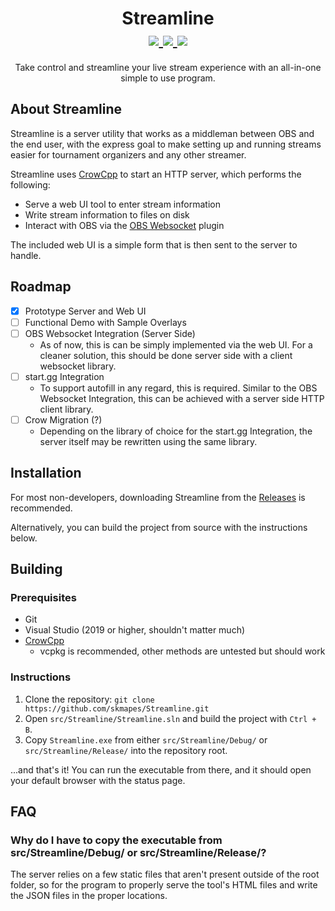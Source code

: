 
<div    align="center">
    <h1 align="center">
        Streamline<br>
        <a href="https://github.com/skmapes/Streamline/graphs/contributors" alt="Contributors">
            <img src="https://img.shields.io/github/contributors/skmapes/Streamline?style=flat"/>
        </a>
        <a href="https://github.com/skmapes/Streamline/network/members" alt="Forks">
            <img src="https://img.shields.io/github/forks/skmapes/Streamline?style=flat"/>
        </a>
        <a href="https://github.com/skmapes/Streamline/issues" alt="Issues">
            <img src="https://img.shields.io/github/issues/skmapes/Streamline.svg?style=flat"/>
        </a>
    </h1>
    <p  align="center">
        Take control and streamline your live stream experience with an all-in-one simple to use program.
    </p>
</div>

## About Streamline

Streamline is a server utility that works as a middleman between OBS and the end user, with the express goal to make setting up and running streams easier for tournament organizers and any other streamer.

Streamline uses [CrowCpp](https://crowcpp.org/master/) to start an HTTP server, which performs the following:
- Serve a web UI tool to enter stream information
- Write stream information to files on disk
- Interact with OBS via the [OBS Websocket](https://github.com/obsproject/obs-websocket) plugin

The included web UI is a simple form that is then sent to the server to handle.

## Roadmap

- [x] Prototype Server and Web UI
- [ ] Functional Demo with Sample Overlays
- [ ] OBS Websocket Integration (Server Side)
    - As of now, this is can be simply implemented via the web UI. For a cleaner solution, this should be done server side with a client websocket library.
- [ ] start.gg Integration
    - To support autofill in any regard, this is required. Similar to the OBS Websocket Integration, this can be achieved with a server side HTTP client library.
- [ ] Crow Migration (?)
    - Depending on the library of choice for the start.gg Integration, the server itself may be rewritten using the same library.

## Installation

For most non-developers, downloading Streamline from the [Releases](https://github.com/SKMapes/Streamline/releases) is recommended.

Alternatively, you can build the project from source with the instructions below.

## Building

### Prerequisites
- Git
- Visual Studio (2019 or higher, shouldn't matter much)
- [CrowCpp](https://crowcpp.org/master/)
    - vcpkg is recommended, other methods are untested but should work

### Instructions

1. Clone the repository: `git clone https://github.com/skmapes/Streamline.git`
2. Open `src/Streamline/Streamline.sln` and build the project with `Ctrl + B`.
3. Copy `Streamline.exe` from either `src/Streamline/Debug/` or `src/Streamline/Release/` into the repository root.

...and that's it! You can run the executable from there, and it should open your default browser with the status page.

## FAQ

### Why do I have to copy the executable from src/Streamline/Debug/ or src/Streamline/Release/?

The server relies on a few static files that aren't present outside of the root folder, so for the program to properly serve the tool's HTML files and write the JSON files in the proper locations.
